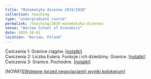 ```yaml
---
title: "Matematyka dzienne 2019/2020"
collection: teaching
type: "undergraduate course"
permalink: /teaching/2019-matematyka-dzienne/
venue: "Warsaw School of Economics"
date: 2019-10-01
location: "Warsaw, Poland"
---
```

Ćwiczenia 1: Granice ciągów. [[notatki]](https://jfranaszek.github.io/mat-dz/mat-st-20191004.html)  
Ćwiczenia 2: Liczba Eulera. Funkcje i ich dziedziny. Granice. [[notatki]](https://jfranaszek.github.io/mat-dz/mat-st-20191011.html)  
Ćwiczenia 3: Granice. Pochodne. [[notatki]](https://jfranaszek.github.io/mat-dz/mat-st-20191018.html)  

[NOWE!][[Wstępne (przed negocjacjami) wyniki kolokwium]](https://docs.google.com/spreadsheets/d/1ErRKTHzm6GZJ2MgksIf8a14KFvjpzVQMKfNjterNquU/edit?usp=sharing)  
